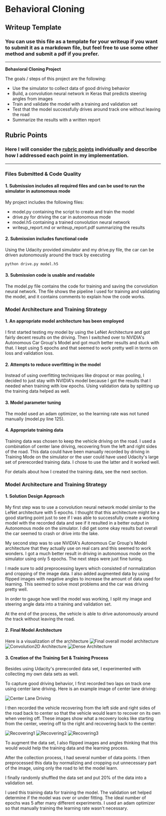# **Behavioral Cloning** 

## Writeup Template

### You can use this file as a template for your writeup if you want to submit it as a markdown file, but feel free to use some other method and submit a pdf if you prefer.

---

**Behavioral Cloning Project**

The goals / steps of this project are the following:
* Use the simulator to collect data of good driving behavior
* Build, a convolution neural network in Keras that predicts steering angles from images
* Train and validate the model with a training and validation set
* Test that the model successfully drives around track one without leaving the road
* Summarize the results with a written report


[//]: # (Image References)

[image1]: ./examples/placeholder.png "Model Visualization"
[image2]: ./examples/placeholder.png "Grayscaling"
[image3]: ./examples/placeholder_small.png "Recovery Image"
[image4]: ./examples/placeholder_small.png "Recovery Image"
[image5]: ./examples/placeholder_small.png "Recovery Image"
[image6]: ./examples/placeholder_small.png "Normal Image"
[image7]: ./examples/placeholder_small.png "Flipped Image"

## Rubric Points
### Here I will consider the [rubric points](https://review.udacity.com/#!/rubrics/432/view) individually and describe how I addressed each point in my implementation.  

---
### Files Submitted & Code Quality

#### 1. Submission includes all required files and can be used to run the simulator in autonomous mode

My project includes the following files:
* model.py containing the script to create and train the model
* drive.py for driving the car in autonomous mode
* model.h5 containing a trained convolution neural network 
* writeup_report.md or writeup_report.pdf summarizing the results

#### 2. Submission includes functional code
Using the Udacity provided simulator and my drive.py file, the car can be driven autonomously around the track by executing 
```sh
python drive.py model.h5
```

#### 3. Submission code is usable and readable

The model.py file contains the code for training and saving the convolution neural network. The file shows the pipeline I used for training and validating the model, and it contains comments to explain how the code works.

### Model Architecture and Training Strategy

#### 1. An appropriate model architecture has been employed

I first started testing my model by using the LeNet Architecture and got fairly decent results on the driving. Then I switched over to NVIDIA's Autonomous Car Group's Model and got much better results and stuck with that. I kept using 5 epochs and that seemed to work pretty well in terms on loss and validation loss. 

#### 2. Attempts to reduce overfitting in the model

Instead of using overfitting techniques like dropout or max pooling, I decided to just stay with NVIDIA's model because I got the results that I needed when training with low epochs. Using validation data by splitting up the training data helped as well. 

#### 3. Model parameter tuning

The model used an adam optimizer, so the learning rate was not tuned manually (model.py line 125).

#### 4. Appropriate training data

Training data was chosen to keep the vehicle driving on the road. I used a combination of center lane driving, recovering from the left and right sides of the road. This data could have been manually recorded by driving in Training Mode on the simulator or the user could have used Udacity's large set of prerecorded training data. I chose to use the latter and it worked well. 

For details about how I created the training data, see the next section. 

### Model Architecture and Training Strategy

#### 1. Solution Design Approach

My first step was to use a convolution neural network model similar to the LeNet architecture with 5 epochs. I thought that this architecture might be a good starting point just to see if I was able to successfully create a working model with the recorded data and see if it resulted in a better output in Autonomous mode on the simulator. I did get some okay results but overall the car seemed to crash or drive into the lake. 

My second step was to use NVIDIA's Autonomous Car Group's Model architecture that they actually use on real cars and this seemed to work wonders. I got a much better result in driving in autonomous mode on the simulator using only 5 epochs. The next steps were just fine tuning. 

I made sure to add preprocessing layers which consisted of normalization and cropping of the image data. I also added augmented data by using flipped images with negative angles to increase the amount of data used for learning. This seemed to solve most problems and the car was driving pretty well. 

In order to gauge how well the model was working, I split my image and steering angle data into a training and validation set. 

At the end of the process, the vehicle is able to drive autonomously around the track without leaving the road.

#### 2. Final Model Architecture

Here is a visualization of the architecture 
![Final overall model architecture](Images/OverallArch.JPG)
![Convolution2D Architecture](Images/OverallArch2.JPG)
![Dense Architecture](Images/OverallArch3.JPG)



#### 3. Creation of the Training Set & Training Process

Besides using Udacity's prerecorded data set, I experimented with collecting my own data sets as well.

To capture good driving behavior, I first recorded two laps on track one using center lane driving. Here is an example image of center lane driving:

![Center Lane Driving](Images/IMG1.JPG)

I then recorded the vehicle recovering from the left side and right sides of the road back to center so that the vehicle would learn to recover on its own when veering off. These images show what a recovery looks like starting from the center, veering off to the right and recovering back to the center:

![Recovering1](Images/IMG2.JPG)
![Recovering2](Images/IMG3.JPG)
![Recovering3](Images/IMG4.JPG)


To augment the data set, I also flipped images and angles thinking that this would would help the training data and the learning process. 

After the collection process, I had several number of data points. I then preprocessed this data by normalizing and cropping out unnecessary part of the image, using only the road to let the model learn.


I finally randomly shuffled the data set and put 20% of the data into a validation set. 

I used this training data for training the model. The validation set helped determine if the model was over or under fitting. The ideal number of epochs was 5 after many different experiments. I used an adam optimizer so that manually training the learning rate wasn't necessary.
